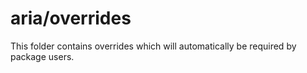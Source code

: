 # aria/overrides

This folder contains overrides which will automatically be required by package users.
